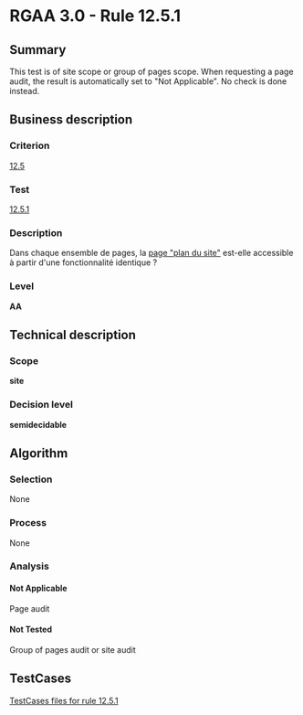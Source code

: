 # RGAA 3.0 -  Rule 12.5.1

## Summary

This test is of site scope or group of pages scope. When requesting a page audit, the result is automatically set to "Not Applicable". No check is done instead.

## Business description

### Criterion

[12.5](http://disic.github.io/rgaa_referentiel_en/RGAA3.0_Criteria_English_version_v1.html#crit-12-5)

### Test

[12.5.1](http://disic.github.io/rgaa_referentiel_en/RGAA3.0_Criteria_English_version_v1.html#test-12-5-1)

### Description

Dans chaque ensemble de pages, la <a href="http://references.modernisation.gouv.fr/referentiel-technique-0#mPlanSite">page "plan du site"</a> est-elle accessible &agrave; partir d'une fonctionnalit&eacute; identique ?

### Level

**AA**

## Technical description

### Scope

**site**

### Decision level

**semidecidable**

## Algorithm

### Selection

None

### Process

None

### Analysis

#### Not Applicable

Page audit 

#### Not Tested

Group of pages audit or site audit



##  TestCases 

[TestCases files for rule 12.5.1](https://github.com/Asqatasun/Asqatasun/tree/master/rules/rules-rgaa3.0/src/test/resources/testcases/rgaa30/Rgaa30Rule120501/) 


